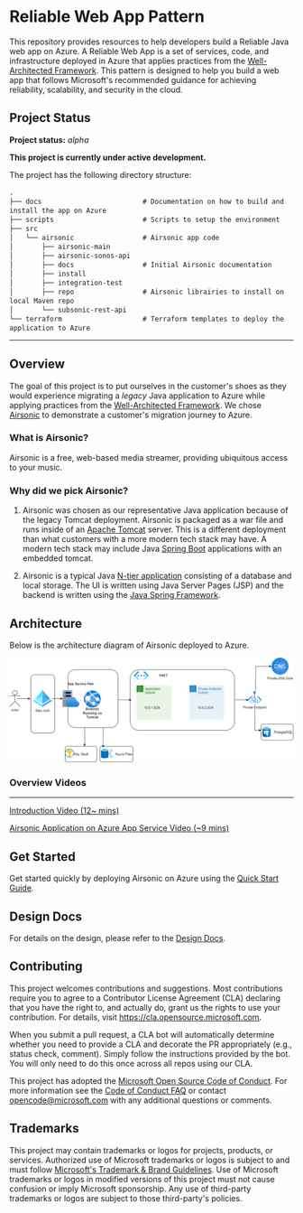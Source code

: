 # Reliable Web App Pattern

This repository provides resources to help developers build a Reliable Java web app on Azure. A Reliable Web App is a set of services, code, and infrastructure deployed in Azure that applies practices from the [Well-Architected Framework](https://learn.microsoft.com/en-us/azure/architecture/framework). This pattern is designed to help you build a web app that follows Microsoft's recommended guidance for achieving reliability, scalability, and security in the cloud.

## Project Status

**Project status:** *alpha*

**This project is currently under active development.**

The project has the following directory structure:

```console
.
├── docs                         # Documentation on how to build and install the app on Azure
├── scripts                      # Scripts to setup the environment
├── src
│   └── airsonic                 # Airsonic app code
│       ├── airsonic-main
│       ├── airsonic-sonos-api
│       ├── docs                 # Initial Airsonic documentation
│       ├── install
│       ├── integration-test
│       ├── repo                 # Airsonic librairies to install on local Maven repo
│       └── subsonic-rest-api
└── terraform                    # Terraform templates to deploy the application to Azure
```

---

## Overview

The goal of this project is to put ourselves in the customer's shoes as they would experience migrating a *legacy* Java application to Azure while applying practices from the [Well-Architected Framework](https://learn.microsoft.com/en-us/azure/architecture/framework). We chose [Airsonic](https://github.com/airsonic/airsonic) to demonstrate a customer's migration journey to Azure.

### What is Airsonic?

Airsonic is a free, web-based media streamer, providing ubiquitous access to your music. 

### Why did we pick Airsonic?

1. Airsonic was chosen as our representative Java application because of the legacy Tomcat deployment. Airsonic is packaged as a war file and runs inside of an [Apache Tomcat](https://tomcat.apache.org/) server. This is a different deployment than what customers with a more modern tech stack may have. A modern tech stack may include Java [Spring Boot](https://spring.io/projects/spring-boot) applications with an embedded tomcat.

1. Airsonic is a typical Java [N-tier application](https://learn.microsoft.com/en-us/azure/architecture/guide/architecture-styles/n-tier) consisting of a database and local storage. The UI is written using Java Server Pages (JSP) and the backend is written using the [Java Spring Framework](https://spring.io/).

## Architecture 

Below is the architecture diagram of Airsonic deployed to Azure.

![Aisonic Azure architecture](docs/assets/airsonic-azure-architecture.png)

### Overview Videos
---

[Introduction Video (12~ mins)](https://microsoftapc-my.sharepoint.com/:v:/g/personal/nanil_microsoft_com/EVeC0AjLPxdBjUke0tRpe_IBua-phq4_qvFP2TcOHLtbZg?e=aQfW6o)

[Airsonic Application on Azure App Service Video (~9 mins)](https://microsoft-my.sharepoint.com/:v:/p/ndalalelis/EUqaE9TY9UdJpGvJRqvyowABruJSWaxaNvpNfsAXvMBK5Q?e=GRr995)

## Get Started

Get started quickly by deploying Airsonic on Azure using the [Quick Start Guide](docs/quick-start-guide.md).

## Design Docs

For details on the design, please refer to the [Design Docs](docs/README.md).

## Contributing

This project welcomes contributions and suggestions.  Most contributions require you to agree to a
Contributor License Agreement (CLA) declaring that you have the right to, and actually do, grant us
the rights to use your contribution. For details, visit https://cla.opensource.microsoft.com.

When you submit a pull request, a CLA bot will automatically determine whether you need to provide
a CLA and decorate the PR appropriately (e.g., status check, comment). Simply follow the instructions
provided by the bot. You will only need to do this once across all repos using our CLA.

This project has adopted the [Microsoft Open Source Code of Conduct](https://opensource.microsoft.com/codeofconduct/).
For more information see the [Code of Conduct FAQ](https://opensource.microsoft.com/codeofconduct/faq/) or
contact [opencode@microsoft.com](mailto:opencode@microsoft.com) with any additional questions or comments.

## Trademarks

This project may contain trademarks or logos for projects, products, or services. Authorized use of Microsoft 
trademarks or logos is subject to and must follow 
[Microsoft's Trademark & Brand Guidelines](https://www.microsoft.com/en-us/legal/intellectualproperty/trademarks/usage/general).
Use of Microsoft trademarks or logos in modified versions of this project must not cause confusion or imply Microsoft sponsorship.
Any use of third-party trademarks or logos are subject to those third-party's policies.
